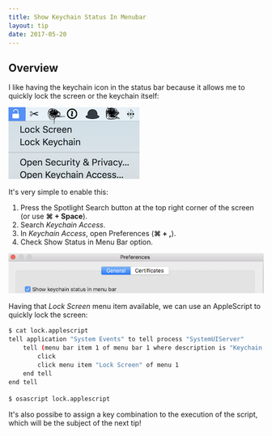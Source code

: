 ```yaml
---
title: Show Keychain Status In Menubar
layout: tip
date: 2017-05-20
---
```


## Overview

I like having the keychain icon in the status bar because it allows me to quickly lock the screen or the keychain itself:

<img src="/assets/images/tips/keychain-bar.png" alt="keychain-bar" class="figure-body">

It's very simple to enable this:
1. Press the Spotlight Search button at the top right corner of the screen (or use **⌘ + Space**).
2. Search _Keychain Access_. 
3. In _Keychain Access_, open Preferences (**⌘ + ,**).
4. Check Show Status in Menu Bar option.

<img src="/assets/images/tips/keychain-show.png" alt="keychain-show" class="figure-body">

Having that _Lock Screen_ menu item available, we can use an AppleScript to quickly lock the screen:

```bash
$ cat lock.applescript
tell application "System Events" to tell process "SystemUIServer"
    tell (menu bar item 1 of menu bar 1 where description is "Keychain menu extra")
        click
        click menu item "Lock Screen" of menu 1
    end tell
end tell

$ osascript lock.applescript
```

It's also possibe to assign a key combination to the execution of the script, which will be the subject of the next tip!
